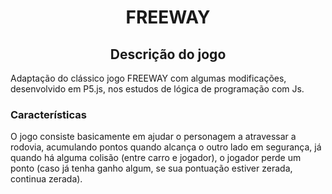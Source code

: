 <h1 align="center"> FREEWAY </h1>
<h2 align="center"> Descrição do jogo </h2>
<p>Adaptação do clássico jogo FREEWAY com algumas modificações, desenvolvido em P5.js, nos estudos de lógica de programação com Js.</p>
<h3>Características</h3>
<p>O jogo consiste basicamente em ajudar o personagem a atravessar a rodovia, acumulando pontos quando alcança o outro lado em segurança, já quando há alguma colisão (entre carro e jogador), o jogador perde um ponto (caso já tenha ganho algum, se sua pontuação estiver zerada, continua zerada).</p>
